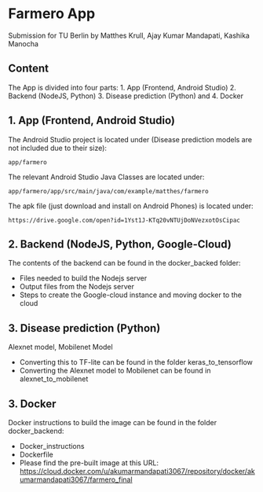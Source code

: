 # Farmero App

Submission for TU Berlin by Matthes Krull, Ajay Kumar Mandapati, Kashika Manocha 


## Content


The App is divided into four parts: 1. App (Frontend, Android Studio) 2. Backend (NodeJS, Python) 3. Disease prediction (Python) and 4. Docker

## 1. App (Frontend, Android Studio)


The Android Studio project is located under (Disease prediction models are not included due to their size):

```
app/farmero
```
The relevant Android Studio Java Classes are located under:

```
app/farmero/app/src/main/java/com/example/matthes/farmero
```
The apk file (just download and install on Android Phones) is located under:
```
https://drive.google.com/open?id=1Yst1J-KTq20vNTUjDoNVezxotOsCipac
```

## 2. Backend (NodeJS, Python, Google-Cloud)
The contents of the backend can be found in the docker_backed folder:
- Files needed to build the Nodejs server
- Output files from the Nodejs server
- Steps to create the Google-cloud instance and moving docker to the cloud

## 3. Disease prediction (Python)
Alexnet model, Mobilenet Model
- Converting this to TF-lite can be found in the folder keras_to_tensorflow
- Converting the Alexnet model to Mobilenet can be found in alexnet_to_mobilenet

## 3. Docker
Docker instructions to build the image can be found in the folder docker_backend:
- Docker_instructions
- Dockerfile
- Please find the pre-built image at this URL: https://cloud.docker.com/u/akumarmandapati3067/repository/docker/akumarmandapati3067/farmero_final

